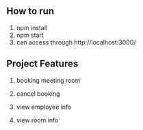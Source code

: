 ## How to run

1. npm install
2. npm start
3. can access through http://localhost:3000/

## Project Features

1. booking meeting room

2. cancel booking

3. view employee info

4. view room info
